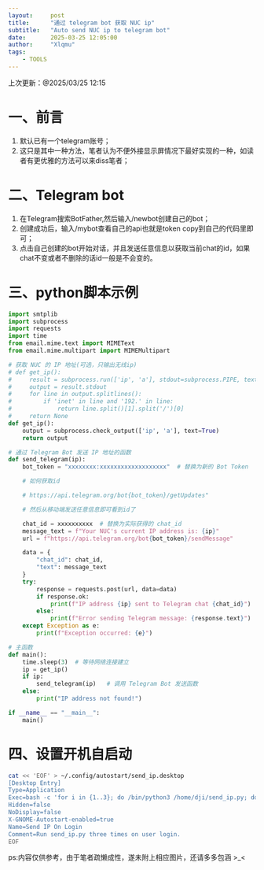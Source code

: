 ```yaml
---
layout:     post
title:      "通过 telegram bot 获取 NUC ip"
subtitle:   "Auto send NUC ip to telegram bot"
date:       2025-03-25 12:05:00
author:     "Xlqmu"
tags:
    - TOOLS
---
```


上次更新：@2025/03/25 12:15

# 一、前言

1. 默认已有一个telegram账号；
2. 这只是其中一种方法，笔者认为不便外接显示屏情况下最好实现的一种，如读者有更优雅的方法可以来diss笔者；

# 二、Telegram bot
1. 在Telegram搜索BotFather,然后输入/newbot创建自己的bot；
2. 创建成功后，输入/mybot查看自己的api也就是token copy到自己的代码里即可；
3. 点击自己创建的bot开始对话，并且发送任意信息以获取当前chat的id，如果chat不变或者不删除的话id一般是不会变的。


# 三、python脚本示例
``` python 
import smtplib
import subprocess
import requests
import time
from email.mime.text import MIMEText
from email.mime.multipart import MIMEMultipart

# 获取 NUC 的 IP 地址(可选，只输出无线ip)
# def get_ip():
#     result = subprocess.run(['ip', 'a'], stdout=subprocess.PIPE, text=True)
#     output = result.stdout
#     for line in output.splitlines():
#         if 'inet' in line and '192.' in line:  
#             return line.split()[1].split('/')[0]
#     return None
def get_ip():
    output = subprocess.check_output(['ip', 'a'], text=True)
    return output

# 通过 Telegram Bot 发送 IP 地址的函数
def send_telegram(ip):
    bot_token = "xxxxxxxx:xxxxxxxxxxxxxxxxxxx"  # 替换为新的 Bot Token

    # 如何获取id

    # https://api.telegram.org/bot{bot_token}/getUpdates"

    # 然后从移动端发送任意信息即可看到id了

    chat_id = xxxxxxxxxx  # 替换为实际获得的 chat_id
    message_text = f"Your NUC's current IP address is: {ip}"
    url = f"https://api.telegram.org/bot{bot_token}/sendMessage"

    data = {
        "chat_id": chat_id,
        "text": message_text
    }
    try:
        response = requests.post(url, data=data)
        if response.ok:
            print(f"IP address {ip} sent to Telegram chat {chat_id}")
        else:
            print(f"Error sending Telegram message: {response.text}")
    except Exception as e:
        print(f"Exception occurred: {e}")

# 主函数
def main():
    time.sleep(3)  # 等待网络连接建立
    ip = get_ip()
    if ip:
        send_telegram(ip)   # 调用 Telegram Bot 发送函数
    else:
        print("IP address not found!")

if __name__ == "__main__":
    main()
```

# 四、设置开机自启动


``` bash
cat << 'EOF' > ~/.config/autostart/send_ip.desktop
[Desktop Entry]
Type=Application
Exec=bash -c 'for i in {1..3}; do /bin/python3 /home/dji/send_ip.py; done'
Hidden=false
NoDisplay=false
X-GNOME-Autostart-enabled=true
Name=Send IP On Login
Comment=Run send_ip.py three times on user login.
EOF
```
ps:内容仅供参考，由于笔者疏懒成性，遂未附上相应图片，还请多多包涵 >_<